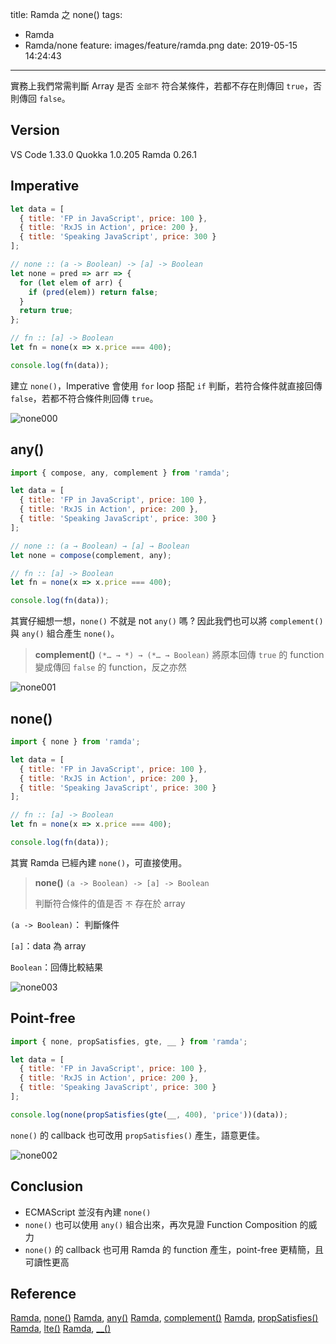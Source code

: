 title: Ramda 之 none()
tags:
  - Ramda
  - Ramda/none
feature: images/feature/ramda.png
date: 2019-05-15 14:24:43
---
實務上我們常需判斷 Array 是否 `全部不` 符合某條件，若都不存在則傳回 `true`，否則傳回 `false`。

<!-- more -->

## Version

VS Code 1.33.0
Quokka 1.0.205
Ramda 0.26.1

## Imperative

```javascript
let data = [
  { title: 'FP in JavaScript', price: 100 },
  { title: 'RxJS in Action', price: 200 },
  { title: 'Speaking JavaScript', price: 300 }
];

// none :: (a -> Boolean) -> [a] -> Boolean
let none = pred => arr => {
  for (let elem of arr) {
    if (pred(elem)) return false;
  }
  return true;
};

// fn :: [a] -> Boolean
let fn = none(x => x.price === 400);

console.log(fn(data));
```

建立 `none()`，Imperative 會使用 `for` loop 搭配 `if` 判斷，若符合條件就直接回傳 `false`，若都不符合條件則回傳 `true`。

![none000](/images/ramda/none/none000.png)

## any()

```javascript
import { compose, any, complement } from 'ramda';

let data = [
  { title: 'FP in JavaScript', price: 100 },
  { title: 'RxJS in Action', price: 200 },
  { title: 'Speaking JavaScript', price: 300 }
];

// none :: (a → Boolean) → [a] → Boolean
let none = compose(complement, any);

// fn :: [a] -> Boolean
let fn = none(x => x.price === 400);

console.log(fn(data));
```

其實仔細想一想，`none()` 不就是 not `any()` 嗎 ? 因此我們也可以將 `complement()` 與 `any()` 組合產生 `none()`。

> **complement()**
> `(*… → *) → (*… → Boolean)`
> 將原本回傳 `true` 的 function 變成傳回 `false` 的 function，反之亦然

![none001](/images/ramda/none/none001.png)

## none()

```javascript
import { none } from 'ramda';

let data = [
  { title: 'FP in JavaScript', price: 100 },
  { title: 'RxJS in Action', price: 200 },
  { title: 'Speaking JavaScript', price: 300 }
];

// fn :: [a] -> Boolean
let fn = none(x => x.price === 400);

console.log(fn(data));
```

其實 Ramda 已經內建 `none()`，可直接使用。

> **none()**
> `(a -> Boolean) -> [a] -> Boolean`
>
> 判斷符合條件的值是否 `不` 存在於 array 

`(a -> Boolean)`： 判斷條件

`[a]`：data 為 array

`Boolean`：回傳比較結果

![none003](/images/ramda/none/none003.png)

## Point-free

```javascript
import { none, propSatisfies, gte, __ } from 'ramda';

let data = [
  { title: 'FP in JavaScript', price: 100 },
  { title: 'RxJS in Action', price: 200 },
  { title: 'Speaking JavaScript', price: 300 }
];

console.log(none(propSatisfies(gte(__, 400), 'price'))(data));
```

`none()` 的 callback 也可改用 `propSatisfies()` 產生，語意更佳。


![none002](/images/ramda/none/none002.png)

## Conclusion

* ECMAScript 並沒有內建 `none()`
* `none()` 也可以使用 `any()` 組合出來，再次見證 Function Composition 的威力
* `none()` 的 callback 也可用 Ramda 的 function 產生，point-free 更精簡，且可讀性更高

## Reference

[Ramda](https://ramdajs.com), [none()](https://ramdajs.com/docs/#none)
[Ramda](https://ramdajs.com), [any()](https://ramdajs.com/docs/#any)
[Ramda](https://ramdajs.com), [complement()](https://ramdajs.com/docs/#complement)
[Ramda](https://ramdajs.com), [propSatisfies()](https://ramdajs.com/docs/#propSatisfies)
[Ramda](https://ramdajs.com), [lte()](https://ramdajs.com/docs/#lte)
[Ramda](https://ramdajs.com), [__()](https://ramdajs.com/docs/#__)
